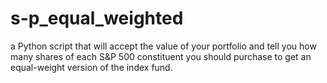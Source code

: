 # s-p_equal_weighted
a Python script that will accept the value of your portfolio and tell you how many shares of each S&amp;P 500 constituent you should purchase to get an equal-weight version of the index fund.
